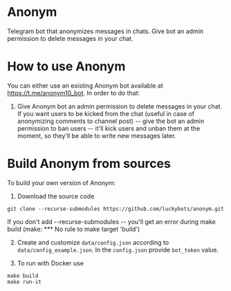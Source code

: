 # Anonym

Telegram bot that anonymizes messages in chats. Give bot an admin permission to delete messages in your chat.

# How to use Anonym

You can either use an existing Anonym bot available at https://t.me/anonym10_bot. In order to do that:

1. Give Anonym bot an admin permission to delete messages in your chat. If you want users to be kicked from the chat (useful in case of anonymizing comments to channel post) -- give the bot an admin permission  to ban users -- it'll kick users and unban them at the moment, so they'll be able to write new messages later.

# Build Anonym from sources

To build your own version of Anonym:

1. Download the source code
```
git clone --recurse-submodules https://github.com/luckybots/anonym.git
```
If you don't add --recurse-submodules -- you'll get an error during make build (make: *** No rule to make target 'build')

2. Create and customize `data/config.json` according to `data/config_example.json`. In the `config.json` provide `bot_token` value.
   
3. To run with Docker use
```
make build
make run-it
```
